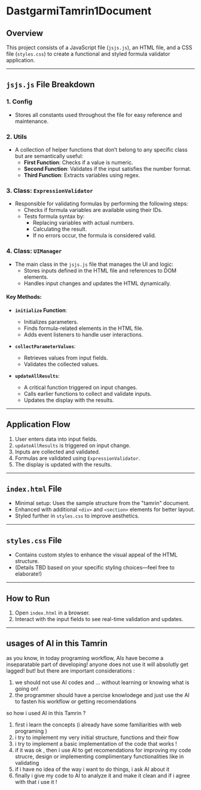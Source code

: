 # DastgarmiTamrin1Document

## Overview
This project consists of a JavaScript file (`jsjs.js`), an HTML file, and a CSS file (`styles.css`) to create a functional and styled formula validator application.

---

## `jsjs.js` File Breakdown

### 1. **Config**
- Stores all constants used throughout the file for easy reference and maintenance.

### 2. **Utils**
- A collection of helper functions that don’t belong to any specific class but are semantically useful:
  - **First Function**: Checks if a value is numeric.
  - **Second Function**: Validates if the input satisfies the number format.
  - **Third Function**: Extracts variables using regex.

### 3. **Class: `ExpressionValidator`**
- Responsible for validating formulas by performing the following steps:
  - Checks if formula variables are available using their IDs.
  - Tests formula syntax by:
    - Replacing variables with actual numbers.
    - Calculating the result.
    - If no errors occur, the formula is considered valid.

### 4. **Class: `UIManager`**
- The main class in the `jsjs.js` file that manages the UI and logic:
  - Stores inputs defined in the HTML file and references to DOM elements.
  - Handles input changes and updates the HTML dynamically.

#### Key Methods:
- **`initialize` Function**:
  - Initializes parameters.
  - Finds formula-related elements in the HTML file.
  - Adds event listeners to handle user interactions.
  
- **`collectParameterValues`**:
  - Retrieves values from input fields.
  - Validates the collected values.

- **`updateAllResults`**:
  - A critical function triggered on input changes.
  - Calls earlier functions to collect and validate inputs.
  - Updates the display with the results.

---

## Application Flow
1. User enters data into input fields.
2. `updateAllResults` is triggered on input change.
3. Inputs are collected and validated.
4. Formulas are validated using `ExpressionValidator`.
5. The display is updated with the results.

---

## `index.html` File
- Minimal setup: Uses the sample structure from the "tamrin" document.
- Enhanced with additional `<div>` and `<section>` elements for better layout.
- Styled further in `styles.css` to improve aesthetics.

---

## `styles.css` File
- Contains custom styles to enhance the visual appeal of the HTML structure.
- (Details TBD based on your specific styling choices—feel free to elaborate!)

---

## How to Run
1. Open `index.html` in a browser.
2. Interact with the input fields to see real-time validation and updates.

---

## usages of AI in this Tamrin

as you know, in today programing workflow, AIs have become a inseparatable part of developing! anyone does not use it will absolutly get lagged! but! but there are important considerations :

1. we should not use AI codes and ... without learning or knowing what is going on!
2. the programmer should have a percise knowlodege and just use the AI to fasten his workflow or getting recomendations

so how i used AI in this Tamrin ?

1. first i learn the concepts (i already have some familiarities with web programing )
2. i try to implement my very initial structure, functions and their flow
3. i try to implement a basic implementation of the code that works !
4. if it was ok , then i use AI to get recomendations for improving my code strucre, design or implementing complimentary functionalities like in validating
5. if i have no idea of the way i want to do things, i ask AI about it
6. finally i give my code to AI to analyze it and make it clean and if i agree with that i use it !
